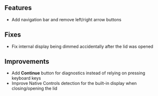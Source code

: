 ## Features

* Add navigation bar and remove left/right arrow buttons

## Fixes

* Fix internal display being dimmed accidentally after the lid was opened

## Improvements

* Add **Continue** button for diagnostics instead of relying on pressing keyboard keys
* Improve Native Controls detection for the built-in display when closing/opening the lid
